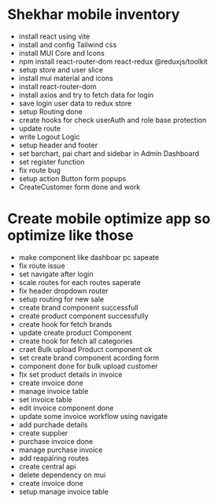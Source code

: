 # Shekhar mobile inventory

- install react using vite
- install and config Tailwind css
- install MUI Core and Icons
- npm install react-router-dom react-redux @reduxjs/toolkit
- setup store and user slice
- install mui material and icons
- install react-router-dom
- install axios and try to fetch data for login
- save login user data to redux store
- setup Routing done
- create hooks for check userAuth and role base protection
- update route
- write Logout Logic
- setup header and footer
- set barchart, pai chart and sidebar in Admin Dashboard
- set register function
- fix route bug
- setup action Button form popups
- CreateCustomer form done and work

# Create mobile optimize app so optimize like those
-   make component like dashboar pc sapeate
-   fix route issue
-   set navigate after login 
-   scale routes for each routes saperate
-   fix header dropdown router
-   setup routing for new sale
-   create brand component successfull
-   create product component successfully
-   create hook for fetch brands
-   update create product Component
-   create hook for fetch all categories
-   craet Bulk upload Product component ok
-   set create brand component acording form
-   component done for bulk upload customer
-   fix set product details in invoice 
-   create invoice done
-   manage invoice table
-   set invoice table
-   edit invoice component done
-   update some invoice workflow using navigate
-   add purchade details
-   create supplier
-   purchase invoice done
-   manage purchase invoice
-   add reapairing routes
-   create central api
-   delete dependency on mui
-   create invoice done
-   setup manage invoice table